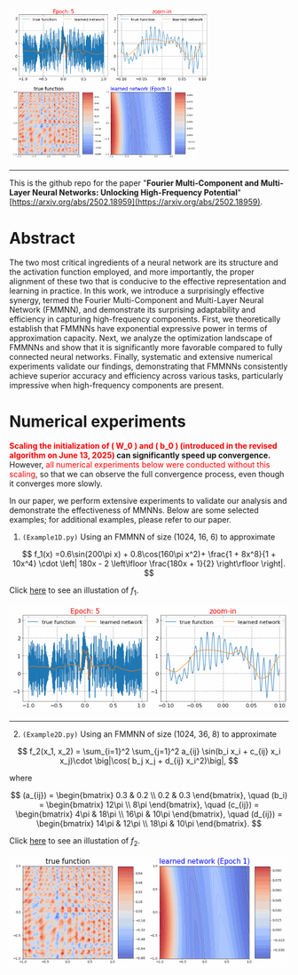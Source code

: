 <img src="./figures/LearningDynamics1D1.gif" alt="Learning Dynamics Eg 1D"  width="360" />  &nbsp;&nbsp;&nbsp; &emsp; &emsp;&emsp;&emsp; <img src="./figures/LearningDynamics2D1.gif" alt="Learning Dynamics Eg 2D"  width="340" />

***

This is the github repo for the paper "**Fourier Multi-Component and Multi-Layer Neural Networks: Unlocking High-Frequency Potential**"[https://arxiv.org/abs/2502.18959](https://arxiv.org/abs/2502.18959).

# Abstract

The two most critical ingredients of a neural network are its structure and the activation function employed, and more importantly, the proper alignment of these two that is conducive to the effective representation and learning in practice.
In this work, we introduce a surprisingly effective synergy, termed the Fourier Multi-Component and Multi-Layer Neural Network (FMMNN), and demonstrate its surprising adaptability and efficiency in capturing high-frequency components. 
First, we theoretically establish that FMMNNs have exponential expressive power in terms of approximation capacity.  Next, we analyze the optimization landscape of FMMNNs and show that it is significantly more favorable compared to fully connected neural networks. Finally, systematic and extensive numerical experiments validate our findings, demonstrating that FMMNNs consistently achieve superior accuracy and efficiency across various tasks, particularly impressive when high-frequency components are present.


# Numerical experiments
**<span style="color:red">Scaling the initialization of \( W_0 \) and \( b_0 \) (introduced in the revised algorithm on June 13, 2025)</span> can significantly speed up convergence.**  However, <span style="color:red">all numerical experiments below were conducted without this scaling</span>, so that we can observe the full convergence process, even though it converges more slowly.



In our paper, we perform extensive experiments to validate our analysis and demonstrate the effectiveness of MMNNs. Below are some selected examples; for additional examples, please refer to our paper.

1. `(Example1D.py)` Using an FMMNN of size (1024, 16, 6) to approximate

$$
f_1(x) =0.6\sin(200\pi x) + 0.8\cos(160\pi x^2)+ \frac{1 + 8x^8}{1 + 10x^4} \cdot \left| 180x - 2 \left\lfloor \frac{180x + 1}{2} \right\rfloor \right|.
$$

Click [here](https://shijunzhang.top/file/img/html/f1.html) to see an illustation of $f_1$.

<img src="./figures/LearningDynamics1D2.gif" alt="Learning Dynamics Eg 1D"  width="600" />

---

2. `(Example2D.py)` Using an FMMNN of size (1024, 36, 8) to approximate
   
$$
f_2(x_1, x_2) = \sum_{i=1}^2 \sum_{j=1}^2 a_{ij} \sin(b_i x_i +  c_{ij} x_i x_j)\cdot  \big|\cos( b_j x_j +  d_{ij} x_i^2)\big|,
$$


where  

$$
(a_{ij}) =
\begin{bmatrix} 
  0.3 & 0.2 \\ 
  0.2 & 0.3 
\end{bmatrix},
\quad
(b_i) =
\begin{bmatrix} 
  12\pi \\  
  8\pi 
\end{bmatrix},
\quad
(c_{ij}) =
\begin{bmatrix} 
  4\pi & 18\pi \\  
  16\pi & 10\pi 
\end{bmatrix},
\quad
(d_{ij}) =
\begin{bmatrix} 
  14\pi & 12\pi \\  
  18\pi & 10\pi 
\end{bmatrix}.
$$

Click [here](https://shijunzhang.top/file/img/html/f2.html) to see an illustation of $f_2$.


<img src="./figures/LearningDynamics2D2.gif" alt="Learning Dynamics Eg 2D"  width="600" />





